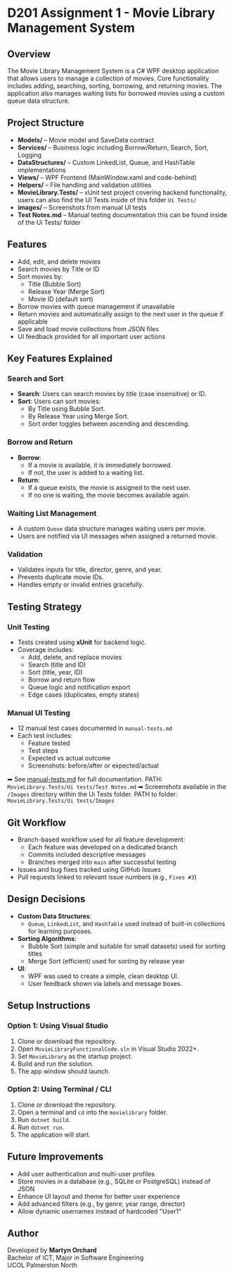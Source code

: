 # D201 Assignment 1 - Movie Library Management System

## Overview
The Movie Library Management System is a C# WPF desktop application that allows users to manage a collection of movies. Core functionality includes adding, searching, sorting, borrowing, and returning movies. The application also manages waiting lists for borrowed movies using a custom queue data structure.

## Project Structure
- **Models/** – Movie model and SaveData contract
- **Services/** – Business logic including Borrow/Return, Search, Sort, Logging
- **DataStructures/** – Custom LinkedList, Queue, and HashTable implementations
- **Views/** – WPF Frontend (MainWindow.xaml and code-behind)
- **Helpers/** – File handling and validation utilities
- **MovieLibrary.Tests/** – xUnit test project covering backend functionality, users can also find the UI Tests inside of this folder `Ui Tests/`
- **images/** – Screenshots from manual UI tests
- **Test Notes.md** – Manual testing documentation this can be found inside of the Ui Tests/ folder

## Features
- Add, edit, and delete movies
- Search movies by Title or ID
- Sort movies by:
  - Title (Bubble Sort)
  - Release Year (Merge Sort)
  - Movie ID (default sort)
- Borrow movies with queue management if unavailable
- Return movies and automatically assign to the next user in the queue if applicable
- Save and load movie collections from JSON files
- UI feedback provided for all important user actions

## Key Features Explained

### Search and Sort
- **Search**: Users can search movies by title (case insensitive) or ID.
- **Sort**: Users can sort movies:
  - By Title using Bubble Sort.
  - By Release Year using Merge Sort.
  - Sort order toggles between ascending and descending.

### Borrow and Return
- **Borrow**:
  - If a movie is available, it is immediately borrowed.
  - If not, the user is added to a waiting list.
- **Return**:
  - If a queue exists, the movie is assigned to the next user.
  - If no one is waiting, the movie becomes available again.

### Waiting List Management
- A custom `Queue` data structure manages waiting users per movie.
- Users are notified via UI messages when assigned a returned movie.

### Validation
- Validates inputs for title, director, genre, and year.
- Prevents duplicate movie IDs.
- Handles empty or invalid entries gracefully.

## Testing Strategy

### Unit Testing
- Tests created using **xUnit** for backend logic.
- Coverage includes:
  - Add, delete, and replace movies
  - Search (title and ID)
  - Sort (title, year, ID)
  - Borrow and return flow
  - Queue logic and notification export
  - Edge cases (duplicates, empty states)

### Manual UI Testing
- 12 manual test cases documented in `manual-tests.md`
- Each test includes:
  - Feature tested
  - Test steps
  - Expected vs actual outcome
  - Screenshots: before/after or expected/actual

➡ See [manual-tests.md](manual-tests.md) for full documentation. PATH: `MovieLibrary.Tests/Ui tests/Test Notes.md`
➡ Screenshots available in the `/Images` directory within the Ui Tests folder. PATH to folder: `MovieLibrary.Tests/Ui tests/Images`

## Git Workflow
- Branch-based workflow used for all feature development:
  - Each feature was developed on a dedicated branch
  - Commits included descriptive messages
  - Branches merged into `main` after successful testing
- Issues and bug fixes tracked using GitHub Issues
- Pull requests linked to relevant issue numbers (e.g., `Fixes #3`)

## Design Decisions
- **Custom Data Structures**:
  - `Queue`, `LinkedList`, and `HashTable` used instead of built-in collections for learning purposes.
- **Sorting Algorithms**:
  - Bubble Sort (simple and suitable for small datasets) used for sorting titles
  - Merge Sort (efficient) used for sorting by release year
- **UI**:
  - WPF was used to create a simple, clean desktop UI.
  - User feedback shown via labels and message boxes.

## Setup Instructions

### Option 1: Using Visual Studio
1. Clone or download the repository.
2. Open `MovieLibraryFunctionalCode.sln` in Visual Studio 2022+.
3. Set `MovieLibrary` as the startup project.
4. Build and run the solution.
5. The app window should launch.

### Option 2: Using Terminal / CLI
1. Clone or download the repository.
2. Open a terminal and `cd` into the `movielibrary` folder.
3. Run `dotnet build`.
4. Run `dotnet run`.
5. The application will start.

## Future Improvements
- Add user authentication and multi-user profiles
- Store movies in a database (e.g., SQLite or PostgreSQL) instead of JSON
- Enhance UI layout and theme for better user experience
- Add advanced filters (e.g., by genre, year range, director)
- Allow dynamic usernames instead of hardcoded "User1"

## Author
Developed by **Martyn Orchard**  
Bachelor of ICT, Major in Software Engineering  
UCOL Palmerston North
